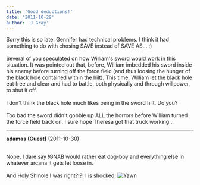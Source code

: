 ```yaml
---
title: 'Good deductions!'
date: '2011-10-29'
author: 'J Gray'
---
```


Sorry this is so late. Gennifer had technical problems. I think it had something to do with chosing SAVE instead of SAVE AS... :)<br><br>Several of you speculated on how William's sword would work in this situation. It was pointed out that, before, William imbedded his sword inside his enemy before turning off the force field (and thus loosing the hunger of the black hole contained within the hilt). This time, William let the black hole eat free and clear and had to battle, both physically and through willpower, to shut it off.<br><br>I don't think the black hole much likes being in the sword hilt. Do you?<br><br>Too bad the sword didn't gobble up ALL the horrors before William turned the force field back on. I sure hope Theresa got that truck working...<br>

---
**adamas (Guest)** (2011-10-30)

<br> Nope, I dare say !GNAB would rather eat dog-boy and everything else in whatever arcana it gets let loose in.<br><br>And Holy Shinole I was right?!?! I is shocked! <img src="//smilies/yawn.gif" alt="Yawn" border="0"><br>

